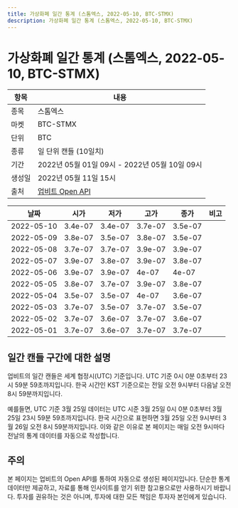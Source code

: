 ```yaml
---
title: 가상화폐 일간 통계 (스톰엑스, 2022-05-10, BTC-STMX)
description: 가상화폐 일간 통계 (스톰엑스, 2022-05-10, BTC-STMX)
---
```



가상화폐 일간 통계 (스톰엑스, 2022-05-10, BTC-STMX)
===

|항목|내용|
|--|--|
|종목|스톰엑스|
|마켓|BTC-STMX|
|단위|BTC|
|종류|일 단위 캔들 (10일치)|
|기간|2022년 05월 01일 09시 - 2022년 05월 10일 09시|
|생성일|2022년 05월 11일 15시|
|출처|[업비트 Open API](https://docs.upbit.com)|


|날짜|시가|저가|고가|종가|비고|
|--|--|--|--|--|--|
|2022-05-10|3.4e-07|3.4e-07|3.7e-07|3.5e-07|    |
|2022-05-09|3.8e-07|3.5e-07|3.8e-07|3.5e-07|    |
|2022-05-08|3.7e-07|3.7e-07|3.9e-07|3.9e-07|    |
|2022-05-07|3.9e-07|3.8e-07|3.9e-07|3.8e-07|    |
|2022-05-06|3.9e-07|3.9e-07|4e-07|4e-07|    |
|2022-05-05|3.8e-07|3.7e-07|3.9e-07|3.8e-07|    |
|2022-05-04|3.5e-07|3.5e-07|4e-07|3.6e-07|    |
|2022-05-03|3.7e-07|3.5e-07|3.7e-07|3.5e-07|    |
|2022-05-02|3.7e-07|3.6e-07|3.7e-07|3.6e-07|    |
|2022-05-01|3.7e-07|3.6e-07|3.7e-07|3.7e-07|    |


일간 캔들 구간에 대한 설명
---


업비트의 일간 캔들은 세계 협정시(UTC) 기준입니다. 
UTC 기준 0시 0분 0초부터 23시 59분 59초까지입니다. 
한국 시간인 KST 기준으로는 전일 오전 9시부터 다음날 오전 8시 59분까지입니다. 


예를들면, UTC 기준 3월 25일 데이터는 UTC 시준 3월 25일 0시 0분 0초부터 3월 25일 23시 59분 59초까지입니다. 
한국 시간으로 표현하면 3월 25일 오전 9시부터 3월 26일 오전 8시 59분까지입니다. 
이와 같은 이유로 본 페이지는 매일 오전 9시마다 전날의 통계 데이터를 자동으로 작성합니다. 


주의
---


본 페이지는 업비트의 Open API를 통하여 자동으로 생성된 페이지입니다. 
단순한 통계 데이터만 제공하고, 자료를 통해 인사이트를 얻기 위한 참고용으로만 사용하시기 바랍니다. 
투자를 권유하는 것은 아니며, 투자에 대한 모든 책임은 투자자 본인에게 있습니다. 
